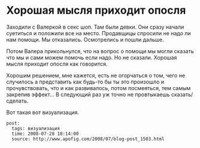 # Хорошая мысля приходит опосля

Заходили с Валеркой в секс шоп. Там были девки. Они сразу начали суетиться и положили 
все на место. Продавщицы спросили не надо ли нам помощи. Мы отказались. Осмотрелись 
и пошли дальше.

Потом Валера прикольнулся, что на вопрос о помощи мы могли сказать что мы и сами можем 
помочь если надо. Но не сказали. Хорошая мысля приходит опосля как говорится.

Хорошим решением, мне кажется, есть не огорчаться о том, чего не случилось а 
представить как будь-то бы ты это произошло и прочувствовать, что и как развивалось, 
потом посмеяться, тем самым закрепив эффект... В следующий раз уж точно не провтыкаешь 
сказать/сделать.

Вот такая вот визуализация.

```
post:   
  tags: визуализация
  time: 2008-07-28 18:14:00
  source: http://www.apofig.com/2008/07/blog-post_1503.html
```